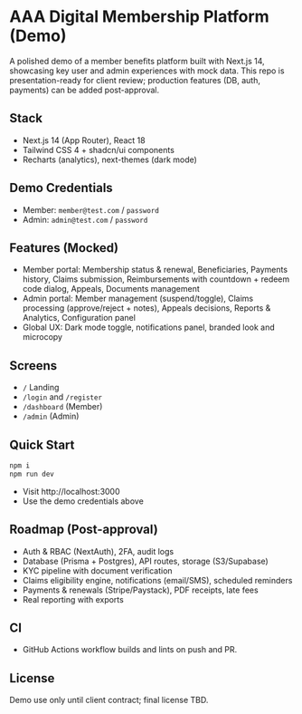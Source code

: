 # AAA Digital Membership Platform (Demo)

A polished demo of a member benefits platform built with Next.js 14, showcasing key user and admin experiences with mock data. This repo is presentation-ready for client review; production features (DB, auth, payments) can be added post-approval.

## Stack
- Next.js 14 (App Router), React 18
- Tailwind CSS 4 + shadcn/ui components
- Recharts (analytics), next-themes (dark mode)

## Demo Credentials
- Member: `member@test.com` / `password`
- Admin: `admin@test.com` / `password`

## Features (Mocked)
- Member portal: Membership status & renewal, Beneficiaries, Payments history, Claims submission, Reimbursements with countdown + redeem code dialog, Appeals, Documents management
- Admin portal: Member management (suspend/toggle), Claims processing (approve/reject + notes), Appeals decisions, Reports & Analytics, Configuration panel
- Global UX: Dark mode toggle, notifications panel, branded look and microcopy

## Screens
- `/` Landing
- `/login` and `/register`
- `/dashboard` (Member)
- `/admin` (Admin)

## Quick Start
```bash
npm i
npm run dev
```
- Visit http://localhost:3000
- Use the demo credentials above

## Roadmap (Post-approval)
- Auth & RBAC (NextAuth), 2FA, audit logs
- Database (Prisma + Postgres), API routes, storage (S3/Supabase)
- KYC pipeline with document verification
- Claims eligibility engine, notifications (email/SMS), scheduled reminders
- Payments & renewals (Stripe/Paystack), PDF receipts, late fees
- Real reporting with exports

## CI
- GitHub Actions workflow builds and lints on push and PR.

## License
Demo use only until client contract; final license TBD.
